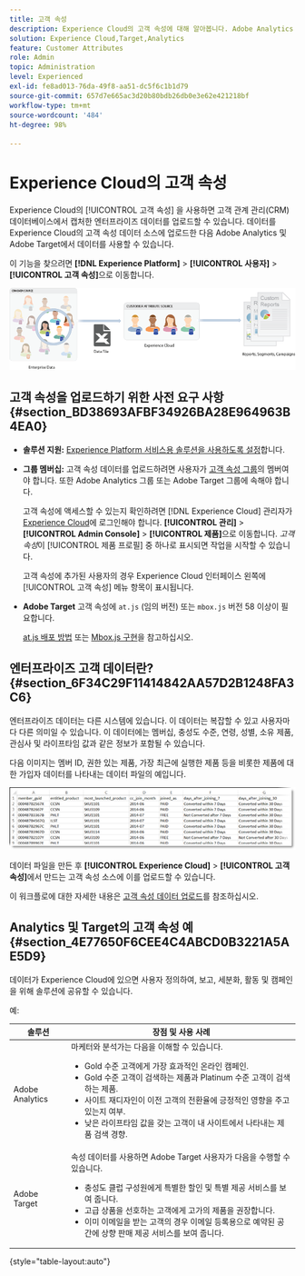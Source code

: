 ```yaml
---
title: 고객 속성
description: Experience Cloud의 고객 속성에 대해 알아봅니다. Adobe Analytics 및 Adobe Target에서 사용할 고객 속성 데이터를 업로드하는 방법을 알아봅니다.
solution: Experience Cloud,Target,Analytics
feature: Customer Attributes
role: Admin
topic: Administration
level: Experienced
exl-id: fe8ad013-76da-49f8-aa51-dc5f6c1b1d79
source-git-commit: 657d7e665ac3d20b80bdb26db0e3e62e421218bf
workflow-type: tm+mt
source-wordcount: '484'
ht-degree: 98%

---
```


# Experience Cloud의 고객 속성

Experience Cloud의 [!UICONTROL 고객 속성] 을 사용하면 고객 관계 관리(CRM) 데이터베이스에서 캡처한 엔터프라이즈 데이터를 업로드할 수 있습니다. 데이터를 Experience Cloud의 고객 속성 데이터 소스에 업로드한 다음 Adobe Analytics 및 Adobe Target에서 데이터를 사용할 수 있습니다.

이 기능을 찾으려면 **[!DNL Experience Platform]** > **[!UICONTROL 사용자]** > **[!UICONTROL 고객 속성]**&#x200B;으로 이동합니다.

![고객 속성 개요](assets/custom_reports.png)

## 고객 속성을 업로드하기 위한 사전 요구 사항 {#section_BD38693AFBF34926BA28E964963B4EA0}

* **솔루션 지원:** [Experience Platform 서비스용 솔루션을 사용하도록 설정](core-services.md#concept_07ED1D5C64234E77976E6D572E78FB9C)합니다.

* **그룹 멤버십:** 고객 속성 데이터를 업로드하려면 사용자가 [고객 속성 그룹](admin-getting-started.md#task_3295A85536BF48899A1AB40D207E77E9)의 멤버여야 합니다. 또한 Adobe Analytics 그룹 또는 Adobe Target 그룹에 속해야 합니다.

   고객 속성에 액세스할 수 있는지 확인하려면 [!DNL Experience Cloud] 관리자가 [Experience Cloud](https://experience.adobe.com)에 로그인해야 합니다. **[!UICONTROL 관리]** > **[!UICONTROL Admin Console]** > **[!UICONTROL 제품]**&#x200B;으로 이동합니다. *고객 속성*&#x200B;이 [!UICONTROL 제품 프로필] 중 하나로 표시되면 작업을 시작할 수 있습니다.

   고객 속성에 추가된 사용자의 경우 Experience Cloud 인터페이스 왼쪽에 [!UICONTROL 고객 속성] 메뉴 항목이 표시됩니다.

* **Adobe Target** 고객 속성에 `at.js` (임의 버전) 또는 `mbox.js` 버전 58 이상이 필요합니다.

   [at.js 배포 방법](https://experienceleague.adobe.com/docs/target/using/implement-target/client-side/deploy-at-js/how-to-deployatjs.html?lang=ko-KR) 또는 [Mbox.js 구현](https://experienceleague.adobe.com/docs/target/using/implement-target/client-side/mbox-implement/mbox-download.html?lang=ko-KR)을 참고하십시오.

## 엔터프라이즈 고객 데이터란? {#section_6F34C29F11414842AA57D2B1248FA3C6}

엔터프라이즈 데이터는 다른 시스템에 있습니다. 이 데이터는 복잡할 수 있고 사용자마다 다른 의미일 수 있습니다. 이 데이터에는 멤버십, 충성도 수준, 연령, 성별, 소유 제품, 관심사 및 라이프타임 값과 같은 정보가 포함될 수 있습니다.

다음 이미지는 멤버 ID, 권한 있는 제품, 가장 최근에 실행한 제품 등을 비롯한 제품에 대한 가입자 데이터를 나타내는 데이터 파일의 예입니다.

![엔터프라이즈 고객 데이터란?](assets/01_crs_usecase.png)

데이터 파일을 만든 후 **[!UICONTROL Experience Cloud]** > **[!UICONTROL 고객 속성]**&#x200B;에서 만드는 고객 속성 소스에 이를 업로드할 수 있습니다.

이 워크플로에 대한 자세한 내용은 [고객 속성 데이터 업로드](t-crs-usecase.md#task_BCC327B2A0EF4A1BBB2934013AB92B78)를 참조하십시오.

## Analytics 및 Target의 고객 속성 예 {#section_4E77650F6CEE4C4ABCD0B3221A5AE5D9}

데이터가 Experience Cloud에 있으면 사용자 정의하여, 보고, 세분화, 활동 및 캠페인을 위해 솔루션에 공유할 수 있습니다.

예:

| 솔루션 | 장점 및 사용 사례 |
|--- |--- |
| Adobe Analytics | 마케터와 분석가는 다음을 이해할 수 있습니다.<ul><li>Gold 수준 고객에게 가장 효과적인 온라인 캠페인.</li><li>Gold 수준 고객이 검색하는 제품과 Platinum 수준 고객이 검색하는 제품.</li><li>사이트 재디자인이 이전 고객의 전환율에 긍정적인 영향을 주고 있는지 여부.</li><li>낮은 라이프타임 값을 갖는 고객이 내 사이트에서 나타내는 제품 검색 경향.</li></ul> |
| Adobe Target | 속성 데이터를 사용하면 Adobe Target 사용자가 다음을 수행할 수 있습니다.<ul><li>충성도 클럽 구성원에게 특별한 할인 및 특별 제공 서비스를 보여 줍니다.</li><li>고급 상품을 선호하는 고객에게 고가의 제품을 권장합니다.</li><li>이미 이메일을 받는 고객의 경우 이메일 등록용으로 예약된 공간에 상향 판매 제공 서비스를 보여 줍니다.</li></ul> |

{style="table-layout:auto"}
